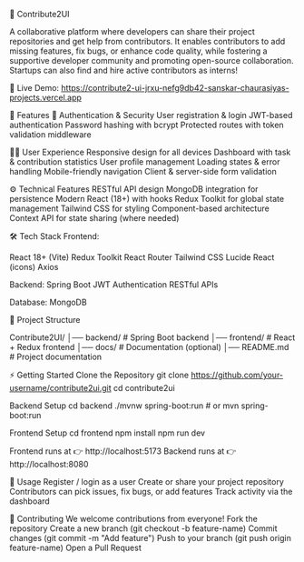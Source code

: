 🤝 Contribute2UI

A collaborative platform where developers can share their project repositories and get help from contributors.
It enables contributors to add missing features, fix bugs, or enhance code quality, while fostering a supportive developer community and promoting open-source collaboration.
Startups can also find and hire active contributors as interns!

🔗 Live Demo: https://contribute2-ui-jrxu-nefg9db42-sanskar-chaurasiyas-projects.vercel.app

📌 Features
🔐 Authentication & Security
User registration & login
JWT-based authentication
Password hashing with bcrypt
Protected routes with token validation middleware

👨‍💻 User Experience
Responsive design for all devices
Dashboard with task & contribution statistics
User profile management
Loading states & error handling
Mobile-friendly navigation
Client & server-side form validation

⚙️ Technical Features
RESTful API design
MongoDB integration for persistence
Modern React (18+) with hooks
Redux Toolkit for global state management
Tailwind CSS for styling
Component-based architecture
Context API for state sharing (where needed)

🛠️ Tech Stack
Frontend:

React 18+ (Vite)
Redux Toolkit
React Router
Tailwind CSS
Lucide React (icons)
Axios

Backend:
Spring Boot
JWT Authentication
RESTful APIs

Database:
MongoDB

📂 Project Structure

Contribute2UI/
│── backend/           # Spring Boot backend
│── frontend/          # React + Redux frontend
│── docs/              # Documentation (optional)
│── README.md          # Project documentation

⚡ Getting Started
Clone the Repository
git clone https://github.com/your-username/contribute2ui.git
cd contribute2ui

Backend Setup
cd backend
./mvnw spring-boot:run   # or mvn spring-boot:run

Frontend Setup
cd frontend
npm install
npm run dev


Frontend runs at 👉 http://localhost:5173
Backend runs at 👉 http://localhost:8080

🚀 Usage
Register / login as a user
Create or share your project repository
Contributors can pick issues, fix bugs, or add features
Track activity via the dashboard

🤝 Contributing
We welcome contributions from everyone!
Fork the repository
Create a new branch (git checkout -b feature-name)
Commit changes (git commit -m "Add feature")
Push to your branch (git push origin feature-name)
Open a Pull Request
